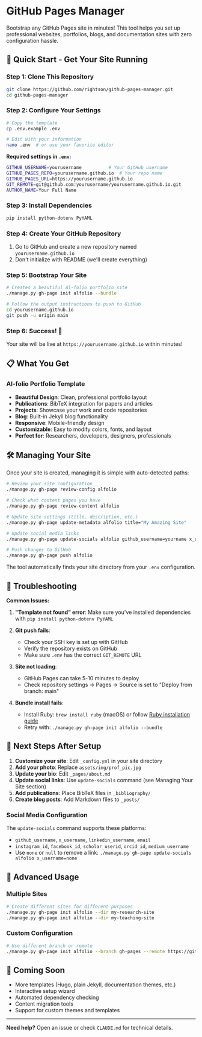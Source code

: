 # GitHub Pages Manager

Bootstrap any GitHub Pages site in minutes! This tool helps you set up professional websites, portfolios, blogs, and documentation sites with zero configuration hassle.

## 🚀 Quick Start - Get Your Site Running

### Step 1: Clone This Repository
```bash
git clone https://github.com/rightson/github-pages-manager.git
cd github-pages-manager
```

### Step 2: Configure Your Settings
```bash
# Copy the template
cp .env.example .env

# Edit with your information
nano .env  # or use your favorite editor
```

**Required settings in `.env`:**
```bash
GITHUB_USERNAME=yourusername          # Your GitHub username
GITHUB_PAGES_REPO=yourusername.github.io  # Your repo name
GITHUB_PAGES_URL=https://yourusername.github.io
GIT_REMOTE=git@github.com:yourusername/yourusername.github.io.git
AUTHOR_NAME=Your Full Name
```

### Step 3: Install Dependencies
```bash
pip install python-dotenv PyYAML
```

### Step 4: Create Your GitHub Repository
1. Go to GitHub and create a new repository named `yourusername.github.io`
2. Don't initialize with README (we'll create everything)

### Step 5: Bootstrap Your Site
```bash
# Creates a beautiful Al-folio portfolio site
./manage.py gh-page init alfolio --bundle

# Follow the output instructions to push to GitHub
cd yourusername.github.io
git push -u origin main
```

### Step 6: Success! 🎉
Your site will be live at `https://yourusername.github.io` within minutes!

## 📋 What You Get

### Al-folio Portfolio Template
- **Beautiful Design**: Clean, professional portfolio layout
- **Publications**: BibTeX integration for papers and articles
- **Projects**: Showcase your work and code repositories
- **Blog**: Built-in Jekyll blog functionality
- **Responsive**: Mobile-friendly design
- **Customizable**: Easy to modify colors, fonts, and layout
- **Perfect for**: Researchers, developers, designers, professionals

## 🛠️ Managing Your Site

Once your site is created, managing it is simple with auto-detected paths:

```bash
# Review your site configuration
./manage.py gh-page review-config alfolio

# Check what content pages you have
./manage.py gh-page review-content alfolio

# Update site settings (title, description, etc.)
./manage.py gh-page update-metadata alfolio title="My Amazing Site"

# Update social media links
./manage.py gh-page update-socials alfolio github_username=yourname x_username=yourhandle

# Push changes to GitHub
./manage.py gh-page push alfolio
```

The tool automatically finds your site directory from your `.env` configuration.

## 🔧 Troubleshooting

**Common Issues:**

1. **"Template not found" error**: Make sure you've installed dependencies with `pip install python-dotenv PyYAML`

2. **Git push fails**:
   - Check your SSH key is set up with GitHub
   - Verify the repository exists on GitHub
   - Make sure `.env` has the correct `GIT_REMOTE` URL

3. **Site not loading**:
   - GitHub Pages can take 5-10 minutes to deploy
   - Check repository settings → Pages → Source is set to "Deploy from branch: main"

4. **Bundle install fails**:
   - Install Ruby: `brew install ruby` (macOS) or follow [Ruby installation guide](https://www.ruby-lang.org/en/documentation/installation/)
   - Retry with: `./manage.py gh-page init alfolio --bundle`

## 🎯 Next Steps After Setup

1. **Customize your site**: Edit `_config.yml` in your site directory
2. **Add your photo**: Replace `assets/img/prof_pic.jpg`
3. **Update your bio**: Edit `_pages/about.md`
4. **Update social links**: Use `update-socials` command (see Managing Your Site section)
5. **Add publications**: Place BibTeX files in `_bibliography/`
6. **Create blog posts**: Add Markdown files to `_posts/`

### Social Media Configuration

The `update-socials` command supports these platforms:
- `github_username`, `x_username`, `linkedin_username`, `email`
- `instagram_id`, `facebook_id`, `scholar_userid`, `orcid_id`, `medium_username`
- Use `none` or `null` to remove a link: `./manage.py gh-page update-socials alfolio x_username=none`

## 🚀 Advanced Usage

### Multiple Sites
```bash
# Create different sites for different purposes
./manage.py gh-page init alfolio --dir my-research-site
./manage.py gh-page init alfolio --dir my-teaching-site
```

### Custom Configuration
```bash
# Use different branch or remote
./manage.py gh-page init alfolio --branch gh-pages --remote https://github.com/user/repo.git
```

## 🔮 Coming Soon

- More templates (Hugo, plain Jekyll, documentation themes, etc.)
- Interactive setup wizard
- Automated dependency checking
- Content migration tools
- Support for custom themes and templates

---

**Need help?** Open an issue or check `CLAUDE.md` for technical details.